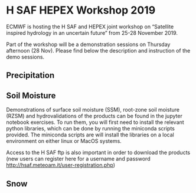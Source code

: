# H SAF HEPEX Workshop 2019

ECMWF is hosting the H SAF and HEPEX joint workshop on “Satellite inspired hydrology in an uncertain future” from 25-28 November 2019.

Part of the workshop will be a demonstration sessions on Thursday afternoon (28 Nov). Please find below the description and instruction of the demo sessions.

## Precipitation

## Soil Moisture

Demonstrations of surface soil moisture (SSM), root-zone soil moisture (RZSM) and hydrovalidations of the products can be found in the jupyter notebook exercises. To run them, you will first need to install the relevant python libraries, which can be done by running the miniconda scripts provided. The miniconda scripts are will install the libraries on a local environment on either linux or MacOS systems.

Access to the H SAF ftp is also important in order to download the products (new users can register here for a username and password http://hsaf.meteoam.it/user-registration.php)



## Snow

